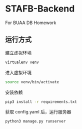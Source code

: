 # STAFB-Backend
For BUAA DB Homework

## 运行方式

建立虚拟环境

```sh
virtualenv venv
```

进入虚拟环境
```sh
source venv/bin/activate
```

安装依赖
```sh
pip3 install -r requirements.txt
```

获取 config.yaml 后，运行服务器
```sh
python3 manage.py runserver
```
